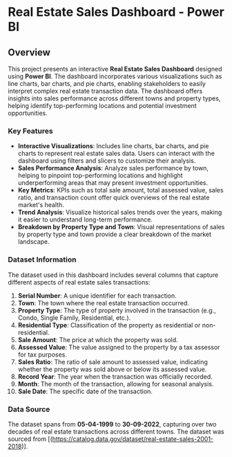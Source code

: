 # Real Estate Sales Dashboard - Power BI

## Overview

This project presents an interactive **Real Estate Sales Dashboard** designed using **Power BI**. The dashboard incorporates various visualizations such as line charts, bar charts, and pie charts, enabling stakeholders to easily interpret complex real estate transaction data. The dashboard offers insights into sales performance across different towns and property types, helping identify top-performing locations and potential investment opportunities.

### Key Features
- **Interactive Visualizations**: Includes line charts, bar charts, and pie charts to represent real estate sales data. Users can interact with the dashboard using filters and slicers to customize their analysis.
- **Sales Performance Analysis**: Analyze sales performance by town, helping to pinpoint top-performing locations and highlight underperforming areas that may present investment opportunities.
- **Key Metrics**: KPIs such as total sale amount, total assessed value, sales ratio, and transaction count offer quick overviews of the real estate market's health.
- **Trend Analysis**: Visualize historical sales trends over the years, making it easier to understand long-term performance.
- **Breakdown by Property Type and Town**: Visual representations of sales by property type and town provide a clear breakdown of the market landscape.

### Dataset Information

The dataset used in this dashboard includes several columns that capture different aspects of real estate sales transactions:

1. **Serial Number**: A unique identifier for each transaction.
2. **Town**: The town where the real estate transaction occurred.
3. **Property Type**: The type of property involved in the transaction (e.g., Condo, Single Family, Residential, etc.).
4. **Residential Type**: Classification of the property as residential or non-residential.
5. **Sale Amount**: The price at which the property was sold.
6. **Assessed Value**: The value assigned to the property by a tax assessor for tax purposes.
7. **Sales Ratio**: The ratio of sale amount to assessed value, indicating whether the property was sold above or below its assessed value.
8. **Record Year**: The year when the transaction was officially recorded.
9. **Month**: The month of the transaction, allowing for seasonal analysis.
10. **Sale Date**: The specific date of the transaction.

### Data Source
The dataset spans from **05-04-1999** to **30-09-2022**, capturing over two decades of real estate transactions across different towns. The dataset was sourced from [(https://catalog.data.gov/dataset/real-estate-sales-2001-2018)].

